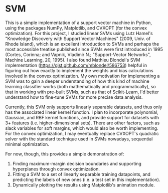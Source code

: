 SVM
===

This is a simple implementation of a support vector machine in Python, using the packages NumPy, Matplotlib, and CVXOPT (for the convex optimization). For this project, I studied linear SVMs using Lutz Hamel's "Knowledge Discovery with Support Vector Machines" (2009, Univ. of Rhode Island), which is an excellent introduction to SVMs and perhaps the most accessible treatise published since SVMs were first introduced in 1995 (Cortes, Corinna; and Vapnik, Vladimir N.; "Support-Vector Networks", Machine Learning, 20, 1995). I also found Mathieu Blondel's SVM implementation (https://gist.github.com/mblondel/586753) helpful in figuring out how exactly to implement the weights and bias calculations involved in the convex optimization. My own motivation for implementing a SVM was to gain a deeper understanding of how this kind of machine learning classifier works (both mathematically and programmatically), so that in working with pre-built SVMs, such as that of Scikit-Learn, I'd better understand how to fine-tune SVMs for more precise data analysis.

Currently, this SVM only supports linearly separable datasets, and thus only has the associated linear kernel function. I plan to incorporate polynomial, Gaussian, and RBF kernel functions, and provide support for datasets with 3+ features (i.e. higher-dimensional sets). There are other factors, such as slack variables for soft margins, which would also be worth implementing. For the convex optimization, I may eventually replace CVXOPT's quadratic solver with the standard technique used in SVMs nowadays, sequential minimal optimization.

For now, though, this provides a simple demonstration of:

1) Finding maximum-margin decision boundaries and supporting hyperplanes through convex optimization.
2) Fitting a SVM to a set of linearly separable training datapoints, and predicting the labels of new ones (i.e. a test      set in this implementation).
3) Dynamically plotting the results using Matplotlib's animation module.
